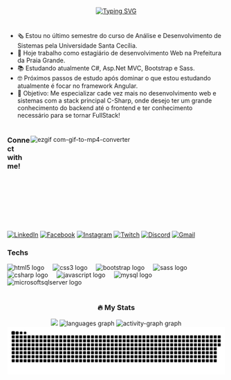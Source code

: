 <div align="center">
  <a href="https://git.io/typing-svg">
    <img align="center" src="https://readme-typing-svg.demolab.com?font=Fira+Code&weight=600&size=30&pause=1000&color=FFF&center=true&vCenter=true&random=false&width=524&lines=Hello World, Welcome! 🖖++" alt="Typing SVG">
  </a>
</div>

#
- 🗞️ Estou no último semestre do curso de Análise e Desenvolvimento de Sistemas pela Universidade Santa Cecília.
- 🏢 Hoje trabalho como estagiário de desenvolvimento Web na Prefeitura da Praia Grande.
- 📚 Estudando atualmente C#, Asp.Net MVC, Bootstrap e Sass.
- 🤓 Próximos passos de estudo após dominar o que estou estudando atualmente é focar no framework Angular.
- 🚀 Objetivo: Me especializar cade vez mais no desenvolvimento web e sistemas com a stack principal C-Sharp, onde desejo ter um grande conhecimento do backend até o frontend e ter conhecimento necessário para se tornar FullStack!

#

<img align="right" src="https://github.com/user-attachments/assets/92db6e67-5029-440e-b7d9-1cfc8703a438" alt="ezgif com-gif-to-mp4-converter" width="450" height="220">

<h3 align="left">Connect with me!</h3>

[![LinkedIn](https://img.shields.io/badge/LinkedIn-0077B5?style=for-the-badge&logo=linkedin&logoColor=white)](https://www.linkedin.com/in/gilberto-barb0sa/)
[![Facebook](https://img.shields.io/badge/Facebook-1877F2?style=for-the-badge&logo=facebook&logoColor=white)](https://www.facebook.com/share/5PNszvvRKA7Xew1u/?mibextid=qi20mg)
[![Instagram](https://img.shields.io/badge/Instagram-E4405F?style=for-the-badge&logo=instagram&logoColor=white)](https://www.instagram.com/gilbarbosaf/)
[![Twitch](https://img.shields.io/badge/Twitch-9146FF?style=for-the-badge&logo=twitch&logoColor=white)](https://www.twitch.tv/saskaroth)
[![Discord](https://img.shields.io/badge/Discord-7289DA?style=for-the-badge&logo=discord&logoColor=white)]()
[![Gmail](https://img.shields.io/badge/Gmail-D14836?style=for-the-badge&logo=gmail&logoColor=white)]()

<h3 align="left">Techs</h3>

<div align="left">
  <img src="https://cdn.jsdelivr.net/gh/devicons/devicon/icons/html5/html5-original.svg" height="30" alt="html5 logo"  />
  <img width="12" />
  <img src="https://cdn.jsdelivr.net/gh/devicons/devicon/icons/css3/css3-original.svg" height="30" alt="css3 logo"  />
  <img width="12" />
  <img src="https://cdn.jsdelivr.net/gh/devicons/devicon/icons/bootstrap/bootstrap-original.svg" height="30" alt="bootstrap logo"  />
  <img width="12" />
  <img src="https://cdn.jsdelivr.net/gh/devicons/devicon/icons/sass/sass-original.svg" height="30" alt="sass logo"  />
  <img width="12" />
  <img src="https://cdn.jsdelivr.net/gh/devicons/devicon/icons/csharp/csharp-original.svg" height="30" alt="csharp logo"  />
  <img width="12" />
  <img src="https://cdn.jsdelivr.net/gh/devicons/devicon/icons/javascript/javascript-original.svg" height="30" alt="javascript logo"  />
  <img width="12" />
  <img src="https://cdn.jsdelivr.net/gh/devicons/devicon/icons/mysql/mysql-original.svg" height="30" alt="mysql logo"  />
  <img width="12" />
  <img src="https://cdn.jsdelivr.net/gh/devicons/devicon/icons/microsoftsqlserver/microsoftsqlserver-plain.svg" height="30" alt="microsoftsqlserver logo"  />
</div>

#

<h3 align="center">🔥   My Stats </h3>

<div align="center">
  <img height="155" src="https://github-readme-stats.vercel.app/api?username=GilBarb0sa&show_icons=true&theme=dark&include_all_commits=true&count_private=true"/>  
  <img src="https://github-readme-stats.vercel.app/api/top-langs?username=GilBarb0sa&locale=en&hide_title=false&layout=compact&card_width=320&langs_count=5&theme=dark&hide_border=false&order=2" height="155" alt="languages graph"  />
  <img src="https://github-readme-activity-graph.vercel.app/graph?username=GilBarb0sa&radius=16&theme=tokyo-night&area=true&order=5" height="238" alt="activity-graph graph"  />
</div>

<picture align="center">
  <source media="(prefers-color-scheme: dark)" srcset="https://raw.githubusercontent.com/GilBarb0sa/GilBarb0sa/output/github-contribution-grid-snake-dark.svg">
  <source media="(prefers-color-scheme: light)" srcset="https://raw.githubusercontent.com/GilBarb0sa/GilBarb0sa/output/github-contribution-grid-snake-dark.svg">
  <img align="center" alt="github contribution grid snake animation" src="https://raw.githubusercontent.com/GilBarb0sa/GilBarb0sa/output/github-contribution-grid-snake.svg">
</picture>


